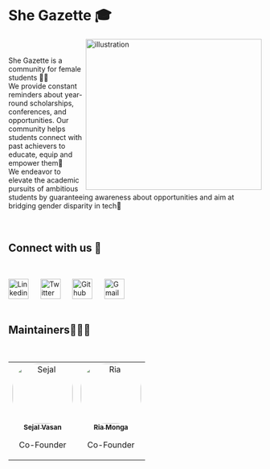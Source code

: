 # She Gazette 🎓
<img align="right" alt ="illustration" width ="350px" height="300px" src = "https://user-images.githubusercontent.com/69964629/122722069-f276e800-d28e-11eb-8153-9e6767c8fe7a.jpg">
<br>
<br>
She Gazette is a community for female students 🙋‍♀️<br>
We provide constant reminders about year-round scholarships, conferences, and opportunities. Our community helps students connect with past achievers to educate, equip and empower them📅<br>
We endeavor to elevate the academic pursuits of ambitious students by guaranteeing awareness about opportunities and aim at bridging gender disparity in tech🎯<br><br><br>

## Connect with us 🙌
<br>

[<img src="https://github.com/TheDudeThatCode/TheDudeThatCode/blob/master/Assets/Linkedin.svg" alt="Linkedin Logo" width="40">](https://www.linkedin.com/company/she-gazette/about/?viewAsMember=true) &nbsp;&nbsp;&nbsp;&nbsp;   [<img src="https://github.com/TheDudeThatCode/TheDudeThatCode/blob/master/Assets/Twitter.svg" alt="Twitter Logo" width="40">](https://twitter.com/shegazette)  &nbsp;&nbsp;&nbsp;&nbsp; 
[<img src="https://cdn.svgporn.com/logos/github-icon.svg" alt="Github logo" width="40">](https://github.com/SheGazette) &nbsp;&nbsp;&nbsp;&nbsp;  [<img src="https://github.com/TheDudeThatCode/TheDudeThatCode/blob/master/Assets/Gmail.svg" alt="Gmail logo" height="40">](mailto:shegazette@gmail.com)<br><br>


## Maintainers👩🏻‍🎓
<br>
<table>
<tr>
<td align="center"><a href="https://github.com/sejalvasan"><img src="https://user-images.githubusercontent.com/69964629/122727671-e68e2480-d294-11eb-8fc1-42adf11120e0.jpg" width="120px;" alt="Sejal"  style="border-radius: 50px" /><br /><sub><b>Sejal Vasan</b></sub></a><br /><p>Co-Founder</p></td>

<td align="center"><a href="https://github.com/Ria700"><img src="https://user-images.githubusercontent.com/69964629/122727998-48e72500-d295-11eb-9f00-6db25a8270da.png" width="120px;" alt="Ria"  style="border-radius: 50px" /><br /><sub><b>Ria Monga</b></sub></a><br /><p>Co-Founder</p></td>

</tr>
</table>

